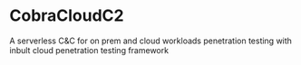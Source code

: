 # CobraCloudC2
A serverless C&C for on prem and cloud workloads penetration testing with inbult cloud penetration testing framework
